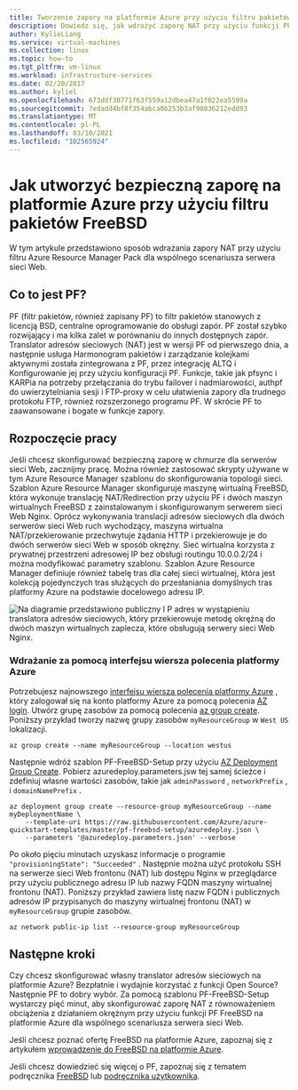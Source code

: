 ```yaml
---
title: Tworzenie zapory na platformie Azure przy użyciu filtru pakietów FreeBSD
description: Dowiedz się, jak wdrożyć zaporę NAT przy użyciu funkcji PF FreeBSD na platformie Azure.
author: KylieLiang
ms.service: virtual-machines
ms.collection: linux
ms.topic: how-to
ms.tgt_pltfrm: vm-linux
ms.workload: infrastructure-services
ms.date: 02/20/2017
ms.author: kyliel
ms.openlocfilehash: 673ddf30771f63f559a12dbea47a1f022ea5599a
ms.sourcegitcommit: 7edadd4bf8f354abca0b253b3af98836212edd93
ms.translationtype: MT
ms.contentlocale: pl-PL
ms.lasthandoff: 03/10/2021
ms.locfileid: "102565924"
---
```

# <a name="how-to-use-freebsds-packet-filter-to-create-a-secure-firewall-in-azure"></a>Jak utworzyć bezpieczną zaporę na platformie Azure przy użyciu filtru pakietów FreeBSD
W tym artykule przedstawiono sposób wdrażania zapory NAT przy użyciu filtru Azure Resource Manager Pack dla wspólnego scenariusza serwera sieci Web.

## <a name="what-is-pf"></a>Co to jest PF?
PF (filtr pakietów, również zapisany PF) to filtr pakietów stanowych z licencją BSD, centralne oprogramowanie do obsługi zapór. PF został szybko rozwijający i ma kilka zalet w porównaniu do innych dostępnych zapór. Translator adresów sieciowych (NAT) jest w wersji PF od pierwszego dnia, a następnie usługa Harmonogram pakietów i zarządzanie kolejkami aktywnymi została zintegrowana z PF, przez integrację ALTQ i Konfigurowanie jej przy użyciu konfiguracji PF. Funkcje, takie jak pfsync i KARPia na potrzeby przełączania do trybu failover i nadmiarowości, authpf do uwierzytelniania sesji i FTP-proxy w celu ułatwienia zapory dla trudnego protokołu FTP, również rozszerzonego programu PF. W skrócie PF to zaawansowane i bogate w funkcje zapory. 

## <a name="get-started"></a>Rozpoczęcie pracy
Jeśli chcesz skonfigurować bezpieczną zaporę w chmurze dla serwerów sieci Web, zacznijmy pracę. Można również zastosować skrypty używane w tym Azure Resource Manager szablonu do skonfigurowania topologii sieci.
Szablon Azure Resource Manager skonfiguruje maszynę wirtualną FreeBSD, która wykonuje translację NAT/Redirection przy użyciu PF i dwóch maszyn wirtualnych FreeBSD z zainstalowanym i skonfigurowanym serwerem sieci Web Nginx. Oprócz wykonywania translacji adresów sieciowych dla dwóch serwerów sieci Web ruch wychodzący, maszyna wirtualna NAT/przekierowanie przechwytuje żądania HTTP i przekierowuje je do dwóch serwerów sieci Web w sposób okrężny. Sieć wirtualna korzysta z prywatnej przestrzeni adresowej IP bez obsługi routingu 10.0.0.2/24 i można modyfikować parametry szablonu. Szablon Azure Resource Manager definiuje również tabelę tras dla całej sieci wirtualnej, która jest kolekcją pojedynczych tras służących do przesłaniania domyślnych tras platformy Azure na podstawie docelowego adresu IP. 

![Na diagramie przedstawiono publiczny I P adres w wystąpieniu translatora adresów sieciowych, który przekierowuje metodę okrężną do dwóch maszyn wirtualnych zaplecza, które obsługują serwery sieci Web Nginx.](./media/freebsd-pf-nat/pf_topology.jpg)
    
### <a name="deploy-through-azure-cli"></a>Wdrażanie za pomocą interfejsu wiersza polecenia platformy Azure
Potrzebujesz najnowszego [interfejsu wiersza polecenia platformy Azure](/cli/azure/install-az-cli2) , który zalogował się na konto platformy Azure za pomocą polecenia [AZ login](/cli/azure/reference-index). Utwórz grupę zasobów za pomocą polecenia [az group create](/cli/azure/group). Poniższy przykład tworzy nazwę grupy zasobów `myResourceGroup` w `West US` lokalizacji.

```azurecli
az group create --name myResourceGroup --location westus
```

Następnie wdróż szablon PF-FreeBSD-Setup przy użyciu [AZ Deployment Group Create](/cli/azure/deployment/group). Pobierz azuredeploy.parameters.jsw tej samej ścieżce i zdefiniuj własne wartości zasobów, takie jak `adminPassword` , `networkPrefix` , i `domainNamePrefix` . 

```azurecli
az deployment group create --resource-group myResourceGroup --name myDeploymentName \
    --template-uri https://raw.githubusercontent.com/Azure/azure-quickstart-templates/master/pf-freebsd-setup/azuredeploy.json \
    --parameters '@azuredeploy.parameters.json' --verbose
```

Po około pięciu minutach uzyskasz informacje o programie `"provisioningState": "Succeeded"` . Następnie można użyć protokołu SSH na serwerze sieci Web frontonu (NAT) lub dostępu Nginx w przeglądarce przy użyciu publicznego adresu IP lub nazwy FQDN maszyny wirtualnej frontonu (NAT). Poniższy przykład zawiera listę nazw FQDN i publicznych adresów IP przypisanych do maszyny wirtualnej frontonu (NAT) w `myResourceGroup` grupie zasobów. 

```azurecli
az network public-ip list --resource-group myResourceGroup
```
    
## <a name="next-steps"></a>Następne kroki
Czy chcesz skonfigurować własny translator adresów sieciowych na platformie Azure? Bezpłatnie i wydajnie korzystać z funkcji Open Source? Następnie PF to dobry wybór. Za pomocą szablonu PF-FreeBSD-Setup wystarczy pięć minut, aby skonfigurować zaporę NAT z równoważeniem obciążenia z działaniem okrężnym przy użyciu funkcji PF FreeBSD na platformie Azure dla wspólnego scenariusza serwera sieci Web. 

Jeśli chcesz poznać ofertę FreeBSD na platformie Azure, zapoznaj się z artykułem [wprowadzenie do FreeBSD na platformie Azure](freebsd-intro-on-azure.md).

Jeśli chcesz dowiedzieć się więcej o PF, zapoznaj się z tematem podręcznika [FreeBSD](https://www.freebsd.org/doc/handbook/firewalls-pf.html) lub [podręcznika użytkownika](https://www.freebsd.org/doc/handbook/firewalls-pf.html).
